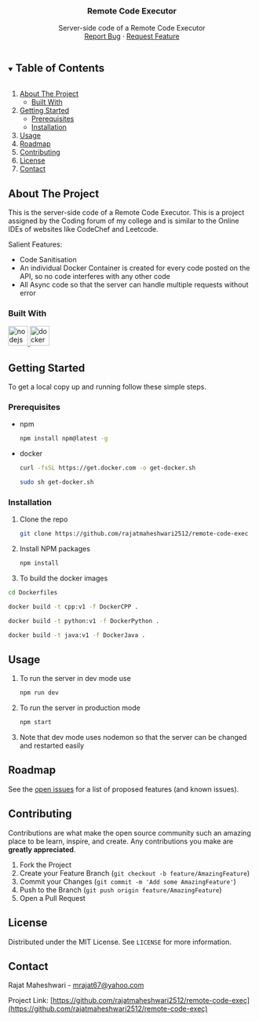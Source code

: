 <p align="center">
  <a href="https://github.com/rajatmaheshwari2512/remote-code-exec">
  </a>

  <h3 align="center">Remote Code Executor</h3>

  <p align="center">
    Server-side code of a Remote Code Executor
    <br />
    <a href="https://github.com/rajatmaheshwari2512/remote-code-exec/issues">Report Bug</a>
    ·
    <a href="https://github.com/rajatmaheshwari2512/remote-code-exec/issues">Request Feature</a>
  </p>
</p>

<!-- TABLE OF CONTENTS -->
<details open="open">
  <summary><h2 style="display: inline-block">Table of Contents</h2></summary>
  <ol>
    <li>
      <a href="#about-the-project">About The Project</a>
      <ul>
        <li><a href="#built-with">Built With</a></li>
      </ul>
    </li>
    <li>
      <a href="#getting-started">Getting Started</a>
      <ul>
        <li><a href="#prerequisites">Prerequisites</a></li>
        <li><a href="#installation">Installation</a></li>
      </ul>
    </li>
    <li><a href="#usage">Usage</a></li>
    <li><a href="#roadmap">Roadmap</a></li>
    <li><a href="#contributing">Contributing</a></li>
    <li><a href="#license">License</a></li>
    <li><a href="#contact">Contact</a></li>
  </ol>
</details>

<!-- ABOUT THE PROJECT -->

## About The Project

This is the server-side code of a Remote Code Executor. This is a project assigned by the Coding forum of my college and is similar to the Online IDEs of websites like CodeChef and Leetcode.

Salient Features:

- Code Sanitisation
- An individual Docker Container is created for every code posted on the API, so no code interferes with any other code
- All Async code so that the server can handle multiple requests without error

### Built With

<a href="https://nodejs.org" target="_blank"> <img src="https://devicons.github.io/devicon/devicon.git/icons/nodejs/nodejs-original-wordmark.svg" alt="nodejs" width="40" height="40"/> </a>
<a href="https://www.docker.com/" target="_blank"> <img src="https://devicons.github.io/devicon/devicon.git/icons/docker/docker-original-wordmark.svg" alt="docker" width="40" height="40"/> </a>

<!-- GETTING STARTED -->

## Getting Started

To get a local copy up and running follow these simple steps.

### Prerequisites

- npm
  ```sh
  npm install npm@latest -g
  ```
- docker
  ```sh
  curl -fsSL https://get.docker.com -o get-docker.sh
  ```
  ```sh
  sudo sh get-docker.sh
  ```

### Installation

1. Clone the repo
   ```sh
   git clone https://github.com/rajatmaheshwari2512/remote-code-exec
   ```
2. Install NPM packages
   ```sh
   npm install
   ```
3. To build the docker images
  ```sh 
  cd Dockerfiles 
  ```
  ```sh 
  docker build -t cpp:v1 -f DockerCPP . 
  ```
  ```sh 
  docker build -t python:v1 -f DockerPython . 
  ```
  ```sh 
  docker build -t java:v1 -f DockerJava . 
  ```
<!-- USAGE EXAMPLES -->

## Usage

1.  To run the server in dev mode use
    ```sh
    npm run dev
    ```
2.  To run the server in production mode
    ```sh 
    npm start 
    ```
3.  Note that dev mode uses nodemon so that the server can be changed and restarted easily

<!-- ROADMAP -->

## Roadmap

See the [open issues](https://github.com/rajatmaheshwari2512/remote-code-exec/issues) for a list of proposed features (and known issues).

<!-- CONTRIBUTING -->

## Contributing

Contributions are what make the open source community such an amazing place to be learn, inspire, and create. Any contributions you make are **greatly appreciated**.

1. Fork the Project
2. Create your Feature Branch (`git checkout -b feature/AmazingFeature`)
3. Commit your Changes (`git commit -m 'Add some AmazingFeature'`)
4. Push to the Branch (`git push origin feature/AmazingFeature`)
5. Open a Pull Request

<!-- LICENSE -->

## License

Distributed under the MIT License. See `LICENSE` for more information.

<!-- CONTACT -->

## Contact

Rajat Maheshwari - mrajat67@yahoo.com

Project Link: [https://github.com/rajatmaheshwari2512/remote-code-exec](https://github.com/rajatmaheshwari2512/remote-code-exec)
